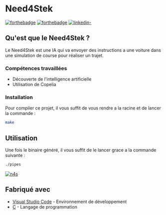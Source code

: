 # Need4Stek

[![forthebadge](http://forthebadge.com/images/badges/built-with-love.svg)](https://github.com/Gaetandrt)  [![forthebadge](https://forthebadge.com/images/badges/made-with-c.svg)](https://fr.wikipedia.org/wiki/C_(langage))  [![linkedin-](https://user-images.githubusercontent.com/91087072/175767199-5ecadc72-20a2-42dc-a24f-3a601bba5ddb.svg)](https://www.linkedin.com/in/gaetan-darrort/)


## Qu'est que le Need4Stek ?

Le Need4Stek est une IA qui va envoyer des instructions a une voiture dans une simulation de course pour réaliser un trajet.

### Compétences travaillées

- Découverte de l'intelligence artificielle
- Utilisation de Copelia

### Installation

Pour compiler ce projet, il vous suffit de vous rendre a la racine et de lancer la commande :

```bash
make
```

## Utilisation

Une fois le binaire généré, il vous suffit de le lancer grace a la commande suivante :

```bash
./pipes
```

[![n4s](https://user-images.githubusercontent.com/91087072/176390823-2c561ab3-4ce3-487b-98a7-dd87cd755f34.png)](https://user-images.githubusercontent.com/91087072/176390823-2c561ab3-4ce3-487b-98a7-dd87cd755f34.png)


## Fabriqué avec

* [Visual Studio Code](https://code.visualstudio.com/) - Environnement de développement
* [C](https://fr.wikipedia.org/wiki/C_(langage)) - Langage de programmation
